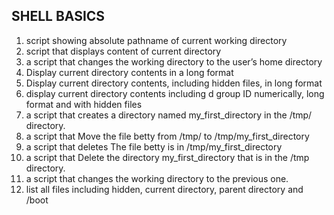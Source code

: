 ## SHELL BASICS
1. script showing absolute pathname of current working directory
2. script that displays content of current directory
3. a script that changes the working directory to the user’s home directory
4. Display current directory contents in a long format
5. Display current directory contents, including hidden files, in long format
6. display current directory contents including d group ID numerically, long format and with hidden files
7. a script that creates a directory named my_first_directory in the /tmp/ directory.
8. a script that Move the file betty from /tmp/ to /tmp/my_first_directory
9. a script that deletes The file betty is in /tmp/my_first_directory
10. a script that Delete the directory my_first_directory that is in the /tmp directory.
11. a script that changes the working directory to the previous one.
12. list all files including hidden, current directory, parent directory and /boot
